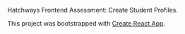 Hatchways Frontend Assessment: Create Student Profiles.

This project was bootstrapped with [Create React App](https://github.com/facebook/create-react-app).
